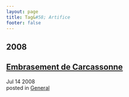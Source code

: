 ```yaml
---
layout: page
title: Tag&#58; Artifice
footer: false
---
```


<div id="blog-archives" class="category">
<h2>2008</h2>

<article>
<h1><a href="/2008/07/14/embrasement-de-carcassonne/index.html">Embrasement de Carcassonne</a></h1>
<time datetime="2008-07-14T00:00:00-06:00" pubdate><span class='month'>Jul</span> <span class='day'>14</span> <span class='year'>2008</span></time>
<footer>
<span class="categories">posted in 
<a href='/categories/general/'>General</a></span>
</footer>
</article>
</div>
